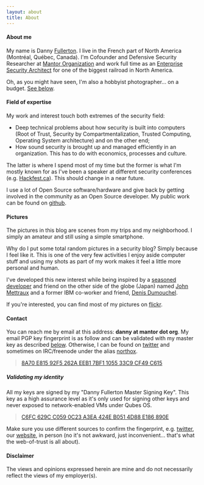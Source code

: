 ```yaml
---
layout: about
title: About
---
```


#### About me

My name is Danny [Fullerton](https://www.houseofnames.com/fullerton-family-crest). I live in the French part of North America (Montréal, Québec, Canada). I'm Cofounder and Defensive Security Researcher at [Mantor Organization](https://mantor.org) and work full time as an <u class="hint--bottom" data-hint="Whatever that means...">Enterprise Security Architect</u> for one of the biggest railroad in North America.

Oh, as you might have seen, I'm also a hobbyist photographer... on a budget. [See below](#pics).

#### Field of expertise

My work and interest touch both extremes of the security field:

*   Deep technical problems about how security is built into computers (Root of Trust, Security by Compartmentalization, Trusted Computing, Operating System architecture) and on the other end;
*   How sound security is brought up and managed efficiently in an organization. This has to do with economics, processes and culture.

The latter is where I spend most of my time but the former is what I'm mostly known for as I've been a speaker at different security conferences (e.g. [Hackfest.ca](hackfest.ca)). This should change in a near future.

I use a lot of Open Source software/hardware and give back by getting involved in the community as an Open Source developer. My public work can be found on [github](https://github.com/northox).

#### Pictures

The pictures in this blog are scenes from my trips and my neighborhood. I simply an amateur and still using a simple smartphone.

Why do I put some total random pictures in a security blog? Simply because I feel like it. This is one of the very few activities I enjoy aside computer stuff and using my shots as part of my work makes it feel a little more personal and human.

I've developed this new interest while being inspired by a [seasoned developer](https://github.com/jmettraux) and friend on the other side of the globe (Japan) named [John Mettraux](https://www.flickr.com/photos/jmettraux/) and a former IBM co-worker and friend, [Denis Dumouchel](http://dumouchel.ca/photos/).

If you're interested, you can find most of my pictures on [flickr](https://www.flickr.com/photos/137239922@N05/).

<h4 id="contact">Contact</h4>

You can reach me by email at this address: **danny at mantor dot org**. My email PGP key fingerprint is as follow and can be validated with my master key as described [below](#validid). Otherwise, I can be found on [twitter](https://twitter.com/dfullerto) and sometimes on IRC/freenode under the alias [northox](https://mantor.org/~northox).

> [8A70 E815 92F5 262A EEB1 7BF1 1055 33C9 CF49 C615](/keys/danny/)

##### Validating my identity

All my keys are signed by my "Danny Fullerton Master Signing Key". This key as a high assurance level as it's only used for signing other keys and never exposed to network-enabled VMs under Qubes OS.

> [C6FC 629C C059 0C23 A3EA 424E B051 4D88 E186 890E](/keys/master.danny/)

Make sure you use different sources to confirm the fingerprint, e.g. <a href="">twitter</a>, our <a href="">website</a>, in person (no it's not awkward, just inconvenient... that's what the web-of-trust is all about).

#### Disclaimer

The views and opinions expressed herein are mine and do not necessarily reflect the views of my employer(s).
